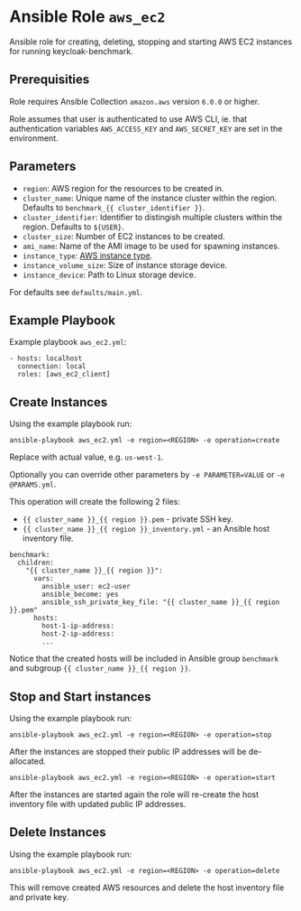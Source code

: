 # Ansible Role `aws_ec2`

Ansible role for creating, deleting, stopping and starting AWS EC2 instances 
for running keycloak-benchmark.

## Prerequisities

Role requires Ansible Collection `amazon.aws` version `6.0.0` or higher.

Role assumes that user is authenticated to use AWS CLI, ie. that authentication 
variables `AWS_ACCESS_KEY` and `AWS_SECRET_KEY` are set in the environment.


## Parameters
- `region`: AWS region for the resources to be created in.
- `cluster_name`: Unique name of the instance cluster within the region. Defaults to `benchmark_{{ cluster_identifier }}`.
- `cluster_identifier`: Identifier to distingish multiple clusters within the region. Defaults to `${USER}`.
- `cluster_size`: Number of EC2 instances to be created.
- `ami_name`: Name of the AMI image to be used for spawning instances.
- `instance_type`: [AWS instance type](https://aws.amazon.com/ec2/instance-types/).
- `instance_volume_size`: Size of instance storage device.
- `instance_device`: Path to Linux storage device.

For defaults see `defaults/main.yml`.


## Example Playbook

Example playbook `aws_ec2.yml`:
```
- hosts: localhost
  connection: local
  roles: [aws_ec2_client]
```

## Create Instances

Using the example playbook run:
```
ansible-playbook aws_ec2.yml -e region=<REGION> -e operation=create
```

Replace <REGION> with actual value, e.g. `us-west-1`.

Optionally you can override other parameters by `-e PARAMETER=VALUE` or `-e @PARAMS.yml`.

This operation will create the following 2 files:
- `{{ cluster_name }}_{{ region }}.pem` - private SSH key.
- `{{ cluster_name }}_{{ region }}_inventory.yml` - an Ansible host inventory file.

```
benchmark:
  children:
    "{{ cluster_name }}_{{ region }}":
      vars:
        ansible_user: ec2-user
        ansible_become: yes
        ansible_ssh_private_key_file: "{{ cluster_name }}_{{ region }}.pem"
      hosts:
        host-1-ip-address:
        host-2-ip-address:
        ...
```

Notice that the created hosts will be included in Ansible group `benchmark` 
and subgroup `{{ cluster_name }}_{{ region }}`.


## Stop and Start instances

Using the example playbook run:
```
ansible-playbook aws_ec2.yml -e region=<REGION> -e operation=stop
```

After the instances are stopped their public IP addresses will be de-allocated.

```
ansible-playbook aws_ec2.yml -e region=<REGION> -e operation=start
```

After the instances are started again the role will re-create the host inventory file with updated public IP addresses.


## Delete Instances
Using the example playbook run:
```
ansible-playbook aws_ec2.yml -e region=<REGION> -e operation=delete
```

This will remove created AWS resources and delete the host inventory file and private key.
